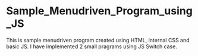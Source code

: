 # Sample_Menudriven_Program_using_JS
This is sample menudriven program created using HTML, internal CSS and basic JS. I have implemented 2 small pragrams using JS Switch case.
